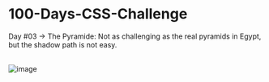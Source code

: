 # 100-Days-CSS-Challenge
Day #03 -> The Pyramide: Not as challenging as the real pyramids in Egypt, but the shadow path is not easy.<br><br>

![image](https://github.com/user-attachments/assets/695f3f31-574f-429b-b8a6-cbb24d9c0a00)

